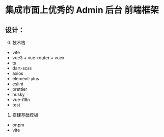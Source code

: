 # 集成市面上优秀的 Admin 后台 前端框架

## 设计：

0. 技术栈

- vite
- vue3 + vue-router + vuex
- ts
- dart-scss
- axios
- element-plus
- eslint
- prettier
- husky
- vue-i18n
- test

1. 搭建基础模板

- pnpm
- vite
